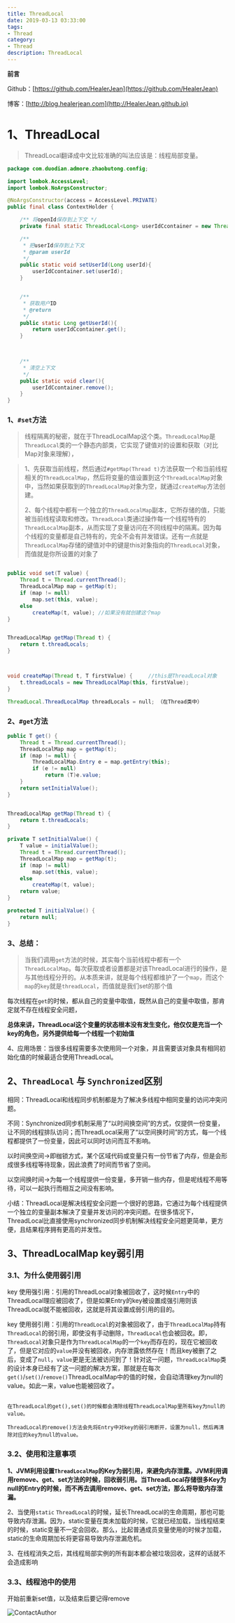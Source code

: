 ```yaml
---
title: ThreadLocal
date: 2019-03-13 03:33:00
tags: 
- Thread
category: 
- Thread
description: ThreadLocal
---
```

**前言**     

 Github：[https://github.com/HealerJean](https://github.com/HealerJean)         

 博客：[http://blog.healerjean.com](http://HealerJean.github.io)                



# 1、ThreadLocal

>
> ThreadLocal翻译成中文比较准确的叫法应该是：线程局部变量。
>

```java
package com.duodian.admore.zhaobutong.config;

import lombok.AccessLevel;
import lombok.NoArgsConstructor;

@NoArgsConstructor(access = AccessLevel.PRIVATE)
public final class ContextHolder {

    /** 将openId保存到上下文 */
    private final static ThreadLocal<Long> userIdCcontainer = new ThreadLocal<>();

    /**
     * 把userId保存到上下文
     * @param userId
     */
    public static void setUserId(Long userId){
        userIdCcontainer.set(userId);
    }


    /**
     * 获取用户ID
     * @return
     */
    public static Long getUserId(){
        return userIdCcontainer.get();
    }

 

    /**
     * 清空上下文
     */
    public static void clear(){
        userIdCcontainer.remove();
    }
}

```

### 1、`#set`方法

> 线程隔离的秘密，就在于ThreadLocalMap这个类。`ThreadLocalMap`是`ThreadLocal`类的一个静态内部类，它实现了键值对的设置和获取（对比Map对象来理解），          
>

> 1、先获取当前线程，然后通过`#getMap(Thread t)`方法获取一个和当前线程相关的`ThreadLocalMap`，然后将变量的值设置到这个`ThreadLocalMap`对象中，当然如果获取到的`ThreadLocalMap`对象为空，就通过`createMap`方法创建。        
>
>  2、每个线程中都有一个独立的`ThreadLocalMap`副本，它所存储的值，只能被当前线程读取和修改。`ThreadLocal`类通过操作每一个线程特有的`ThreadLocalMap`副本，从而实现了变量访问在不同线程中的隔离。因为每个线程的变量都是自己特有的，完全不会有并发错误。还有一点就是   `ThreadLocalMap`存储的键值对中的键是this对象指向的`ThreadLocal`对象，而值就是你所设置的对象了
>



```java

public void set(T value) {
    Thread t = Thread.currentThread();
    ThreadLocalMap map = getMap(t);
    if (map != null)
        map.set(this, value);
    else
        createMap(t, value); //如果没有就创建这个map
}	


ThreadLocalMap getMap(Thread t) {
    return t.threadLocals;
}	



void createMap(Thread t, T firstValue) {	 //this是ThreadLocal对象
    t.threadLocals = new ThreadLocalMap(this, firstValue); 
}

ThreadLocal.ThreadLocalMap threadLocals = null; （在Thread类中）

```



### 2、`#get`方法

```java
public T get() {
    Thread t = Thread.currentThread();
    ThreadLocalMap map = getMap(t);
    if (map != null) {
        ThreadLocalMap.Entry e = map.getEntry(this);
        if (e != null)
            return (T)e.value;
    }
    return setInitialValue();
}


ThreadLocalMap getMap(Thread t) {
    return t.threadLocals;
}

private T setInitialValue() {
    T value = initialValue();
    Thread t = Thread.currentThread();
    ThreadLocalMap map = getMap(t);
    if (map != null) 
        map.set(this, value);
    else	
        createMap(t, value);
    return value;
}

protected T initialValue() {
    return null;
}

```



### 3、总结：

> 当我们调用`get`方法的时候，其实每个当前线程中都有一个`ThreadLocalMap`。每次获取或者设置都是对该ThreadLocal进行的操作，是与其他线程分开的。从本质来讲，就是每个线程都维护了一个`map`，而这个`map`的`key`就是`threadLocal`，而值就是我们set的那个值        
>



每次线程在`get`的时候，都从自己的变量中取值，既然从自己的变量中取值，那肯定就不存在线程安全问题，    

**总体来讲，ThreadLocal这个变量的状态根本没有发生变化，他仅仅是充当一个key的角色，另外提供给每一个线程一个初始值**    



4、应用场景：当很多线程需要多次使用同一个对象，并且需要该对象具有相同初始化值的时候最适合使用ThreadLocal。



## 2、`ThreadLocal` 与 `Synchronized`区别


相同：ThreadLocal和线程同步机制都是为了解决多线程中相同变量的访问冲突问题。    

不同：Synchronized同步机制采用了“以时间换空间”的方式，仅提供一份变量，让不同的线程排队访问；而ThreadLocal采用了“以空间换时间”的方式，每一个线程都提供了一份变量，因此可以同时访问而互不影响。    

以时间换空间->即枷锁方式，某个区域代码或变量只有一份节省了内存，但是会形成很多线程等待现象，因此浪费了时间而节省了空间。   

以空间换时间->为每一个线程提供一份变量，多开销一些内存，但是呢线程不用等待，可以一起执行而相互之间没有影响。    

小结：ThreadLocal是解决线程安全问题一个很好的思路，它通过为每个线程提供一个独立的变量副本解决了变量并发访问的冲突问题。在很多情况下，ThreadLocal比直接使用synchronized同步机制解决线程安全问题更简单，更方便，且结果程序拥有更高的并发性。



## 3、ThreadLocalMap key弱引用



### 3.1、为什么使用弱引用

key 使用强引用：引用的ThreadLocal对象被回收了，这时候`Entry`中的ThreadLocal理应被回收了，但是如果Entry的key被设置成强引用则该ThreadLocal就不能被回收，这就是将其设置成弱引用的目的。

key 使用弱引用：引用的`ThreadLocal`的对象被回收了，由于`ThreadLocalMap`持有`ThreadLocal`的弱引用，即使没有手动删除，`ThreadLocal`也会被回收。即，`ThreadLocal`对象只是作为`ThreadLocalMap`的一个`key`而存在的，现在它被回收了，但是它对应的`value`并没有被回收，内存泄露依然存在！而且key被删了之后，变成了`null`，`value`更是无法被访问到了！针对这一问题，`ThreadLocalMap`类的设计本身已经有了这一问题的解决方案，那就是在每次`get()`/`set()`/`remove()`ThreadLocalMap中的值的时候，会自动清理key为null的value。如此一来，value也能被回收了。





```

在ThreadLocal的get(),set()的时候都会清除线程ThreadLocalMap里所有key为null的value。 

ThreadLocal的remove()方法会先将Entry中对key的弱引用断开，设置为null，然后再清除对应的key为null的value。 

```




### 3.2、使用和注意事项

**1、JVM利用设置`ThreadLocalMap`的Key为弱引用，来避免内存泄露。JVM利用调用remove、get、set方法的时候，回收弱引用。当ThreadLocal存储很多Key为null的Entry的时候，而不再去调用remove、get、set方法，那么将导致内存泄漏。**   

2、当使用`static` `ThreadLocal`的时候，延长ThreadLocal的生命周期，那也可能导致内存泄漏。因为，static变量在类未加载的时候，它就已经加载，当线程结束的时候，static变量不一定会回收。那么，比起普通成员变量使用的时候才加载，static的生命周期加长将更容易导致内存泄漏危机。    

3、在线程消失之后，其线程局部实例的所有副本都会被垃圾回收，这样的话就不会造成影响 

 

### 3.3、线程池中的使用

开始前重新set值，以及结束后要记得remove

![ContactAuthor](https://raw.githubusercontent.com/HealerJean/HealerJean.github.io/master/assets/img/artical_bottom.jpg)





<!-- Gitalk 评论 start  -->

<link rel="stylesheet" href="https://unpkg.com/gitalk/dist/gitalk.css">
<script src="https://unpkg.com/gitalk@latest/dist/gitalk.min.js"></script> 
<div id="gitalk-container"></div>    
 <script type="text/javascript">
    var gitalk = new Gitalk({
		clientID: `1d164cd85549874d0e3a`,
		clientSecret: `527c3d223d1e6608953e835b547061037d140355`,
		repo: `HealerJean.github.io`,
		owner: 'HealerJean',
		admin: ['HealerJean'],
		id: '7WolTUqcuxa6D1rQ',
    });
    gitalk.render('gitalk-container');
</script> 

<!-- Gitalk end -->

